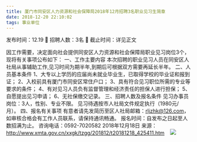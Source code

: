 ```yaml
---
title: 厦门市同安区人力资源和社会保障局2018年12月招聘3名职业见习生简章
date: 2018-12-20 22:10:02
tags: 事业单位
---
```

发布时间：12.19   🌟   招聘人数：3名   🌈   截止时间：详见正文
<!-- more -->

因工作需要，决定面向社会提供同安区人力资源和社会保障局职业见习岗位3个，现将有关事项公布如下：
一、工作主要内容
本次招聘的职业见习人员在同安区人社局从事辅助工作,见习时间为期半年,到期后可根据双方需要再延长半年。
二、人员基本条件
1、大专以上学历的应届尚未就业毕业生，已取得学校的毕业证和报到证；
2、入校前具有厦门市同安区常住户口；
3、具有符合见习职位所需的专业等要求的条件；
4、有对见习人员负有监督管理和经济责任的担保人进行担保；
5、自愿提出见习申请；
6、无社保缴交记录。
三、招聘人数及报名条件
见习办事员岗位：3人，性别、专业不限。
见习待遇按市人社局文件规定执行（1980元/月）。
四、报名有关事项
有意者请先发简历至区人社局邮箱：rljzhk@126.com，如审核合格会有工作人员联系，请保持通讯畅通。
报名时间：自发布之日起至人数招满为止。
咨询电话：0592-7020582
2018年12月18日
来源：
http://www.xmta.gov.cn/xxgk/tzgg/201812/t20181218_425411.htm
 
 ![](https://cdn.weiweiblog.cn/20181015134814.png)